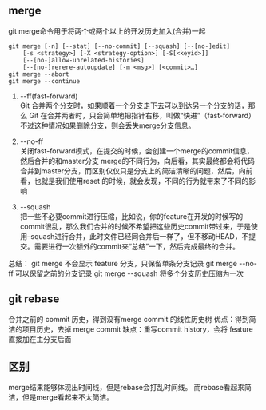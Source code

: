 ## merge
git merge命令用于将两个或两个以上的开发历史加入(合并)一起   
```
git merge [-n] [--stat] [--no-commit] [--squash] [--[no-]edit]
    [-s <strategy>] [-X <strategy-option>] [-S[<keyid>]]
    [--[no-]allow-unrelated-histories]
    [--[no-]rerere-autoupdate] [-m <msg>] [<commit>…​]
git merge --abort
git merge --continue
```
1. --ff(fast-forward)  
Git 合并两个分支时，如果顺着一个分支走下去可以到达另一个分支的话，那么 Git 在合并两者时，只会简单地把指针右移，叫做“快进”（fast-forward）不过这种情况如果删除分支，则会丢失merge分支信息。

2. --no-ff  
关闭fast-forward模式，在提交的时候，会创建一个merge的commit信息，然后合并的和master分支
merge的不同行为，向后看，其实最终都会将代码合并到master分支，而区别仅仅只是分支上的简洁清晰的问题，然后，向前看，也就是我们使用reset 的时候，就会发现，不同的行为就带来了不同的影响

3. --squash  
把一些不必要commit进行压缩，比如说，你的feature在开发的时候写的commit很乱，那么我们合并的时候不希望把这些历史commit带过来，于是使用–squash进行合并，此时文件已经同合并后一样了，但不移动HEAD，不提交。需要进行一次额外的commit来“总结”一下，然后完成最终的合并。

总结： git merge 不会显示 feature 分支，只保留单条分支记录
git merge --no-ff 可以保留之前的分支记录
git merge --squash 将多个分支历史压缩为一次

## git rebase
合并之前的 commit 历史，得到没有merge commit 的线性历史树
优点：得到简洁的项目历史，去掉 merge commit
缺点：重写commit history，会将 feature 直接加在主分支后面

## 区别
merge结果能够体现出时间线，但是rebase会打乱时间线。
而rebase看起来简洁，但是merge看起来不太简洁。